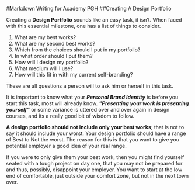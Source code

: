 #Markdown Writing for Academy PGH
##Creating A Design Portfolio

Creating a **Design Portfolio** sounds like an easy task, it isn’t. When faced with this essential milestone, one has a list of things to consider.

1.	What are my best works?
2.	What are my second best works?
3.	Which from the choices should I put in my portfolio?
4.	In what order should I put them?
5.	How will I design my portfolio?
6.	What medium will I use?
7.	How will this fit in with my current self-branding?

These are all questions a person will to ask him or herself in this task.

It is important to know what your __*Personal Brand Identity*__ is before you start this task, most will already know.
__*"Presenting your work is presenting yourself"*__ or some variance is uttered over and over again in design courses, and its a really good bit of wisdom to follow.

**A design portfolio should not include only your best works**; that is not to say it should include your worst.  Your design portfolio should have a range of Best to Not the worst. The reason for this is that you want to give you potential employer a good idea of your real range.  

If you were to only give them your best work, then you might find yourself seated with a tough project on day one, that you may not be prepared for and thus, possibly, disappoint your employer. You want to start at the low end of comfortable, just outside your comfort zone, but not in the next town over.


